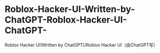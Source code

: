 # Roblox-Hacker-UI-Written-by-ChatGPT-Roblox-Hacker-UI-ChatGPT-
Roblox Hacker UI(Written by ChatGPT)/Roblox Hacker UI（由ChatGPT写）
